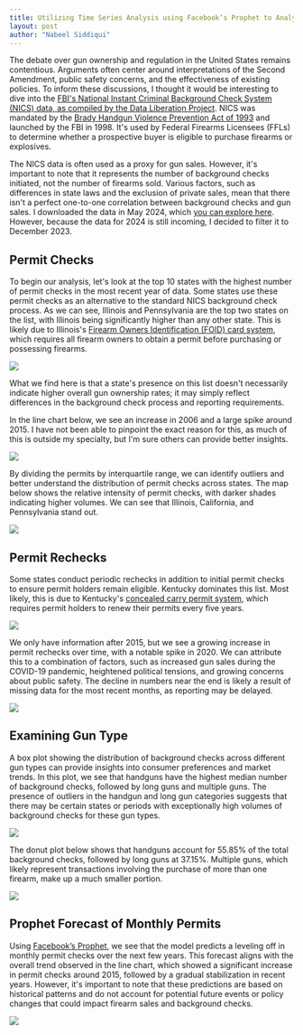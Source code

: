 ```yaml
---
title: Utilizing Time Series Analysis using Facebook’s Prophet to Analyze Firearm Permits
layout: post
author: "Nabeel Siddiqui"
---
```


The debate over gun ownership and regulation in the United States remains contentious. Arguments often center around interpretations of the Second Amendment, public safety concerns, and the effectiveness of existing policies. To inform these discussions, I thought it would be interesting to dive into the [FBI's National Instant Criminal Background Check System (NICS) data, as compiled by the Data Liberation Project](https://github.com/data-liberation-project/nics-firearm-background-checks). NICS was mandated by the [Brady Handgun Violence Prevention Act of 1993](https://en.wikipedia.org/wiki/Brady_Handgun_Violence_Prevention_Act) and launched by the FBI in 1998. It's used by Federal Firearms Licensees (FFLs) to determine whether a prospective buyer is eligible to purchase firearms or explosives.

The NICS data is often used as a proxy for gun sales. However, it's important to note that it represents the number of background checks initiated, not the number of firearms sold. Various factors, such as differences in state laws and the exclusion of private sales, mean that there isn't a perfect one-to-one correlation between background checks and gun sales. I downloaded the data in May 2024, which [you can explore here](../assets/firearm_background_reports/Firearm%20Background%20Reports%20May%202024.csv). However, because the data for 2024 is still incoming, I decided to filter it to December 2023.

## Permit Checks

To begin our analysis, let's look at the top 10 states with the highest number of permit checks in the most recent year of data. Some states use these permit checks as an alternative to the standard NICS background check process. As we can see, Illinois and Pennsylvania are the top two states on the list, with Illinois being significantly higher than any other state. This is likely due to Illinois's [Firearm Owners Identification (FOID) card system](https://en.wikipedia.org/wiki/Firearm_Owner%27s_Identification), which requires all firearm owners to obtain a permit before purchasing or possessing firearms.

![](../assets/firearm_background_reports/Top%2010%20State%20Permits.png)

What we find here is that a state's presence on this list doesn't necessarily indicate higher overall gun ownership rates; it may simply reflect differences in the background check process and reporting requirements.

In the line chart below, we see an increase in 2006 and a large spike around 2015. I have not been able to pinpoint the exact reason for this, as much of this is outside my specialty, but I'm sure others can provide better insights.

![](../assets/firearm_background_reports/total_permits_line_chart.png)

By dividing the permits by interquartile range, we can identify outliers and better understand the distribution of permit checks across states. The map below shows the relative intensity of permit checks, with darker shades indicating higher volumes. We can see that Illinois, California, and Pennsylvania stand out.

![](../assets/firearm_background_reports/state_permits_iqr.png)

## Permit Rechecks

Some states conduct periodic rechecks in addition to initial permit checks to ensure permit holders remain eligible. Kentucky dominates this list. Most likely, this is due to Kentucky's [concealed carry permit system](https://www.usconcealedcarry.com/resources/ccw_reciprocity_map/ky-gun-laws/), which requires permit holders to renew their permits every five years.

![](../assets/firearm_background_reports/Top%2010%20State%20Permit%20Recheck.png)

We only have information after 2015, but we see a growing increase in permit rechecks over time, with a notable spike in 2020. We can attribute this to a combination of factors, such as increased gun sales during the COVID-19 pandemic, heightened political tensions, and growing concerns about public safety. The decline in numbers near the end is likely a result of missing data for the most recent months, as reporting may be delayed.

![](../assets/firearm_background_reports/total_permits_recheck_line_chart.png)

## Examining Gun Type

A box plot showing the distribution of background checks across different gun types can provide insights into consumer preferences and market trends. In this plot, we see that handguns have the highest median number of background checks, followed by long guns and multiple guns. The presence of outliers in the handgun and long gun categories suggests that there may be certain states or periods with exceptionally high volumes of background checks for these gun types.

![](../assets/firearm_background_reports/Box%20Plot%20Gun%20Type%20Include%20Outliers.png)

The donut plot below shows that handguns account for 55.85% of the total background checks, followed by long guns at 37.15%. Multiple guns, which likely represent transactions involving the purchase of more than one firearm, make up a much smaller portion.

![](../assets/firearm_background_reports/Gun%20Type%20Pie%20Chart%202023.png)

## Prophet Forecast of Monthly Permits

Using [Facebook’s Prophet](https://facebook.github.io/prophet/), we see that the model predicts a leveling off in monthly permit checks over the next few years. This forecast aligns with the overall trend observed in the line chart, which showed a significant increase in permit checks around 2015, followed by a gradual stabilization in recent years. However, it's important to note that these predictions are based on historical patterns and do not account for potential future events or policy changes that could impact firearm sales and background checks. 

![](../assets/firearm_background_reports/Prophet%20Forecast%20Monthly%20Permits.png)